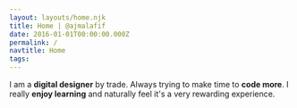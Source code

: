```yaml
---
layout: layouts/home.njk
title: Home | @ajmalafif
date: 2016-01-01T00:00:00.000Z
permalink: /
navtitle: Home
tags:
---
```


<p class="lh-copy">I am a <strong>digital designer</strong> by trade. Always trying to make time to <strong>code more</strong>. I really <strong>enjoy learning</strong> and naturally feel it's a very rewarding experience.</p>
